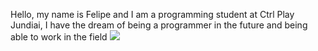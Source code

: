 Hello, my name is Felipe and I am a programming student at Ctrl Play Jundiai, I have the dream of being a programmer in the future and being able to work in the field
<img src="https://skillicons.dev/icons?i=js,html,css">
